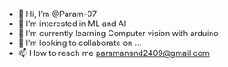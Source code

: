 - 👋 Hi, I’m @Param-07
- 👀 I’m interested in ML and AI
- 🌱 I’m currently learning Computer vision with arduino
- 💞️ I’m looking to collaborate on ...
- 📫 How to reach me paramanand2409@gmail.com

<!---
Param-07/Param-07 is a ✨ special ✨ repository because its `README.md` (this file) appears on your GitHub profile.
You can click the Preview link to take a look at your changes.
--->
